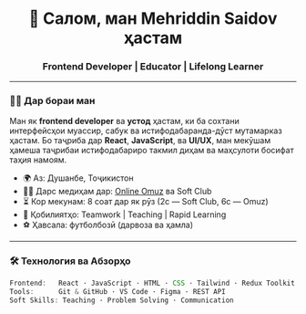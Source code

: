 <h1 align="center">👋 Салом, ман Mehriddin Saidov ҳастам</h1>
<h3 align="center">Frontend Developer | Educator | Lifelong Learner</h3>

---

### 🧑‍💼 Дар бораи ман

Ман як **frontend developer** ва **устод** ҳастам, ки ба сохтани интерфейсҳои муассир, сабук ва истифодабаранда-дӯст мутамарказ ҳастам. Бо таҷриба дар **React**, **JavaScript**, ва **UI/UX**, ман мекӯшам ҳамеша таҷрибаи истифодабариро такмил диҳам ва маҳсулоти босифат таҳия намоям.

- 🌍 Аз: Душанбе, Тоҷикистон  
- 👨‍🏫 Дарс медиҳам дар: [Online Omuz](https://online.omuz.tj) ва Soft Club  
- ⏳ Кор мекунам: 8 соат дар як рӯз (2с — Soft Club, 6с — Omuz)  
- 🧠 Қобилиятҳо: Teamwork | Teaching | Rapid Learning  
- ⚽ Ҳавсала: футболбозӣ (дарвоза ва ҳамла)

---

### 🛠️ Технология ва Абзорҳо

```ts
Frontend:   React · JavaScript · HTML · CSS · Tailwind · Redux Toolkit  
Tools:      Git & GitHub · VS Code · Figma · REST API  
Soft Skills: Teaching · Problem Solving · Communication
